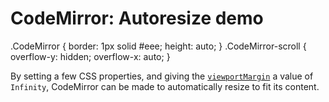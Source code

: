 CodeMirror: Autoresize demo
===========================

.CodeMirror { border: 1px solid \#eee; height: auto; } .CodeMirror-scroll { overflow-y: hidden; overflow-x: auto; }

By setting a few CSS properties, and giving the [`viewportMargin`](../doc/manual.html#option_viewportMargin) a value of `Infinity`, CodeMirror can be made to automatically resize to fit its content.
